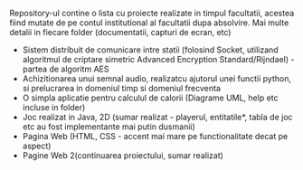   Repository-ul contine o lista cu proiecte realizate in timpul facultatii, acestea fiind mutate de pe contul institutional al facultatii dupa absolvire. Mai multe detalii
  in fiecare folder (documentatii, capturi de ecran, etc)

- Sistem distribuit de comunicare intre statii (folosind Socket, utilizand algoritmul de criptare simetric Advanced Encryption Standard/Rijndael) - partea de algoritm AES
- Achizitionarea unui semnal audio, realizatcu ajutorul unei functii python, si prelucrarea in domeniul timp si domeniul frecventa
- O simpla aplicatie pentru calculul de calorii (Diagrame UML, help etc incluse in folder)
- Joc realizat in Java, 2D (sumar realizat - playerul, entitatile*, tabla de joc etc au fost implementante mai putin dusmanii)
- Pagina Web (HTML, CSS - accent mai mare pe functionalitate decat pe aspect)
- Pagine Web 2(continuarea proiectului, sumar realizat)

  
